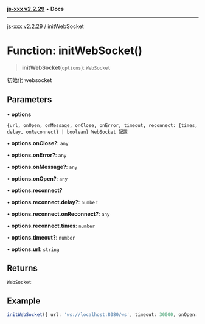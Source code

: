 [**js-xxx v2.2.29**](../README.md) • **Docs**

***

[js-xxx v2.2.29](../README.md) / initWebSocket

# Function: initWebSocket()

> **initWebSocket**(`options`): `WebSocket`

初始化 websocket

## Parameters

• **options**

`{url, onOpen, onMessage, onClose, onError, timeout, reconnect: {times, delay, onReconnect} | boolean} WebSocket 配置`

• **options.onClose?**: `any`

• **options.onError?**: `any`

• **options.onMessage?**: `any`

• **options.onOpen?**: `any`

• **options.reconnect?**

• **options.reconnect.delay?**: `number`

• **options.reconnect.onReconnect?**: `any`

• **options.reconnect.times**: `number`

• **options.timeout?**: `number`

• **options.url**: `string`

## Returns

`WebSocket`

## Example

```ts
initWebSocket({ url: 'ws://localhost:8080/ws', timeout: 30000, onOpen: () => {}, onMessage: () => {}, onClose: () => {}, onError: () => {}, reconnect: {} })
```
